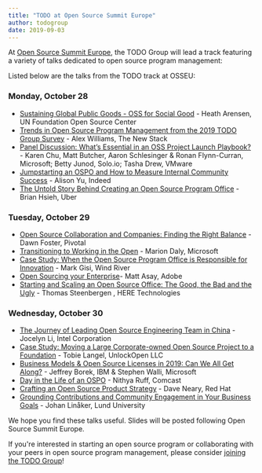 ```yaml
---
title: "TODO at Open Source Summit Europe"
author: todogroup
date: 2019-09-03
---
```


At [Open Source Summit Europe](https://events.linuxfoundation.org/events/open-source-summit-europe-2019/), the TODO Group will lead a track featuring a variety of talks dedicated to open source program management:

Listed below are the talks from the TODO track at OSSEU: 

### Monday, October 28
 * [Sustaining Global Public Goods - OSS for Social Good](https://osseu19.sched.com/event/TLM8/sustaining-global-public-goods-oss-for-social-good-heath-arensen-un-foundation-open-source-center?iframe=yes&w=100%&sidebar=yes&bg=no) - Heath Arensen, UN Foundation Open Source Center
 * [Trends in Open Source Program Management from the 2019 TODO Group Survey](https://osseu19.sched.com/event/TLIk/trends-in-open-source-program-management-from-the-2019-todo-group-survey-alex-williams-the-new-stack?iframe=yes&w=100%&sidebar=yes&bg=no) - Alex Williams, The New Stack 
 * [Panel Discussion: What’s Essential in an OSS Project Launch Playbook?](https://osseu19.sched.com/event/TLIV/panel-discussion-whats-essential-in-an-oss-project-launch-playbook-karen-chu-matt-butcher-aaron-schlesinger-ronan-flynn-curran-microsoft-betty-junod-soloio-tasha-drew-vmware?iframe=yes&w=100%&sidebar=yes&bg=no) - Karen Chu, Matt Butcher, Aaron Schlesinger & Ronan Flynn-Curran, Microsoft; Betty Junod, Solo.io; Tasha Drew, VMware
 * [Jumpstarting an OSPO and How to Measure Internal Community Success](https://osseu19.sched.com/event/TLBj/the-untold-story-behind-creating-an-open-source-program-office-brian-hsieh-uber?iframe=yes&w=100%&sidebar=yes&bg=no) - Alison Yu, Indeed
 * [The Untold Story Behind Creating an Open Source Program Office](https://osseu19.sched.com/event/TLBj/the-untold-story-behind-creating-an-open-source-program-office-brian-hsieh-uber) - Brian Hsieh, Uber
 
### Tuesday, October 29
* [Open Source Collaboration and Companies: Finding the Right Balance](https://osseu19.sched.com/event/TLHU/open-source-collaboration-and-companies-finding-the-right-balance-dawn-foster-pivotal?iframe=yes&w=100%&sidebar=yes&bg=no) - Dawn Foster, Pivotal
* [Transitioning to Working in the Open](https://osseu19.sched.com/event/TLD2/transitioning-to-working-in-the-open-marion-daly-microsoft?iframe=yes&w=100%&sidebar=yes&bg=no) - Marion Daly, Microsoft
* [Case Study: When the Open Source Program Office is Responsible for Innovation](https://osseu19.sched.com/event/TLN9/case-study-when-the-open-source-program-office-is-responsible-for-innovation-mark-gisi-wind-river?iframe=yes&w=100%&sidebar=yes&bg=no) - Mark Gisi, Wind River
* [Open Sourcing your Enterprise](https://osseu19.sched.com/event/TLFV/open-sourcing-your-enterprise-matt-asay-adobe?iframe=yes&w=100%&sidebar=yes&bg=no)- Matt Asay, Adobe
* [Starting and Scaling an Open Source Office: The Good, the Bad and the Ugly](https://osseu19.sched.com/event/TLDQ/starting-and-scaling-an-open-source-office-the-good-the-bad-and-the-ugly-thomas-steenbergen-here-technologies?iframe=yes&w=100%&sidebar=yes&bg=no) - Thomas Steenbergen , HERE Technologies
  
### Wednesday, October 30
* [The Journey of Leading Open Source Engineering Team in China](https://osseu19.sched.com/event/TLGB/the-journey-of-leading-open-source-engineering-team-in-china-jocelyn-li-intel-corporation?iframe=yes&w=100%&sidebar=yes&bg=no) - Jocelyn Li, Intel Corporation
* [Case Study: Moving a Large Corporate-owned Open Source Project to a Foundation](https://osseu19.sched.com/event/TLNI/case-study-moving-a-large-corporate-owned-open-source-project-to-a-foundation-tobie-langel-unlockopen-llc?iframe=yes&w=100%&sidebar=yes&bg=no) - Tobie Langel, UnlockOpen LLC
* [Business Models & Open Source Licenses in 2019: Can We All Get Along?](https://osseu19.sched.com/event/TLDl/business-models-open-source-licenses-in-2019-can-we-all-get-along-jeffrey-borek-ibm-stephen-walli-microsoft?iframe=yes&w=100%&sidebar=yes&bg=no) - Jeffrey Borek, IBM & Stephen Walli, Microsoft
* [Day in the Life of an OSPO](https://osseu19.sched.com/event/TLI7/day-in-the-life-of-an-ospo-nithya-ruff-comcast?iframe=yes&w=100%&sidebar=yes&bg=no) - Nithya Ruff, Comcast
* [Crafting an Open Source Product Strategy](https://osseu19.sched.com/event/TLLt/crafting-an-open-source-product-strategy-dave-neary-red-hat?iframe=yes&w=100%&sidebar=yes&bg=no) - Dave Neary, Red Hat
* [Grounding Contributions and Community Engagement in Your Business Goals](https://osseu19.sched.com/event/TLDu/grounding-contributions-and-community-engagement-in-your-business-goals-johan-linaker-lund-university?iframe=yes&w=100%&sidebar=yes&bg=no) - Johan Linåker, Lund University

We hope you find these talks useful. Slides will be posted following Open Source Summit Europe.

If you're interested in starting an open source program or collaborating with your peers in open source program management, please consider [joining the TODO Group](http://todogroup.org/join/)!
